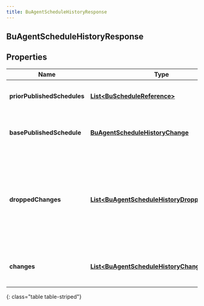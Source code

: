 ```yaml
---
title: BuAgentScheduleHistoryResponse
---
```


## BuAgentScheduleHistoryResponse

## Properties

| Name                        | Type                                                                                                               | Description                                                                                          | Notes      |
| --------------------------- | ------------------------------------------------------------------------------------------------------------------ | ---------------------------------------------------------------------------------------------------- | ---------- |
| **priorPublishedSchedules** | <!----><!---->[**List&lt;BuScheduleReference&gt;**](BuScheduleReference.md)<!---->                                 | The list of previously published schedules                                                           | [optional] |
| **basePublishedSchedule**   | <!----><!---->[**BuAgentScheduleHistoryChange**](BuAgentScheduleHistoryChange.md)<!---->                           | The originally published agent schedules                                                             | [optional] |
| **droppedChanges**          | <!----><!---->[**List&lt;BuAgentScheduleHistoryDroppedChange&gt;**](BuAgentScheduleHistoryDroppedChange.md)<!----> | The changes dropped from the schedule history. This will happen if the schedule history is too large | [optional] |
| **changes**                 | <!----><!---->[**List&lt;BuAgentScheduleHistoryChange&gt;**](BuAgentScheduleHistoryChange.md)<!---->               | The list of changes for the schedule history                                                         | [optional] |

{: class="table table-striped"}

